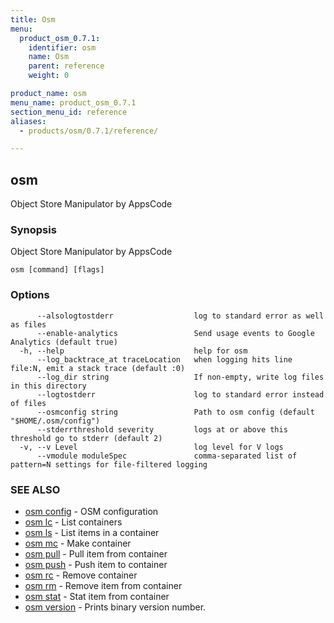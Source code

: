 ```yaml
---
title: Osm
menu:
  product_osm_0.7.1:
    identifier: osm
    name: Osm
    parent: reference
    weight: 0

product_name: osm
menu_name: product_osm_0.7.1
section_menu_id: reference
aliases:
  - products/osm/0.7.1/reference/

---
```

## osm

Object Store Manipulator by AppsCode

### Synopsis

Object Store Manipulator by AppsCode

```
osm [command] [flags]
```

### Options

```
      --alsologtostderr                  log to standard error as well as files
      --enable-analytics                 Send usage events to Google Analytics (default true)
  -h, --help                             help for osm
      --log_backtrace_at traceLocation   when logging hits line file:N, emit a stack trace (default :0)
      --log_dir string                   If non-empty, write log files in this directory
      --logtostderr                      log to standard error instead of files
      --osmconfig string                 Path to osm config (default "$HOME/.osm/config")
      --stderrthreshold severity         logs at or above this threshold go to stderr (default 2)
  -v, --v Level                          log level for V logs
      --vmodule moduleSpec               comma-separated list of pattern=N settings for file-filtered logging
```

### SEE ALSO

* [osm config](/docs/reference/osm_config.md)	 - OSM configuration
* [osm lc](/docs/reference/osm_lc.md)	 - List containers
* [osm ls](/docs/reference/osm_ls.md)	 - List items in a container
* [osm mc](/docs/reference/osm_mc.md)	 - Make container
* [osm pull](/docs/reference/osm_pull.md)	 - Pull item from container
* [osm push](/docs/reference/osm_push.md)	 - Push item to container
* [osm rc](/docs/reference/osm_rc.md)	 - Remove container
* [osm rm](/docs/reference/osm_rm.md)	 - Remove item from container
* [osm stat](/docs/reference/osm_stat.md)	 - Stat item from container
* [osm version](/docs/reference/osm_version.md)	 - Prints binary version number.

